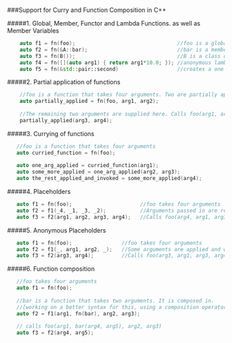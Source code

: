 ###Support for Curry and Function Composition in C++

#####1. Global, Member, Functor and Lambda Functions. as well as Member Variables

```cpp
    auto f1 = fn(foo);                                 //foo is a global function
    auto f2 = fn(&A::bar);                             //bar is a member function of class or struct A
    auto f3 = fn(B());                                 //B is a class or struct with an overloaded () operator
    auto f4 = fn([](auto arg1) { return arg1*10.0; }); //anonymous lambda
    auto f5 = fn(&std::pair::second)                   //creates a one argument function 
```

#####2. Partial application of functions

```cpp
    //foo is a function that takes four arguments. Two are partially applied here
    auto partially_applied = fn(foo, arg1, arg2);
    
    //The remaining two arguments are supplied here. Calls foo(arg1, arg2, arg3, arg4);
    partially_applied(arg3, arg4);
```

#####3. Currying of functions

```cpp
   //foo is a function that takes four arguments
   auto curried_function = fn(foo); 
   
   auto one_arg_applied = curried_function(arg1);
   auto some_more_applied = one_arg_applied(arg2, arg3);
   auto the_rest_applied_and_invoked = some_more_applied(arg4);
```

#####4. Placeholders

```cpp
   auto f1 = fn(foo);                      //foo takes four arguments
   auto f2 = f1(_4, _1, _3, _2);           //Arguments passed in are reordered while calling foo
   auto f3 = f2(arg1, arg2, arg3, arg4);   //Calls foo(arg4, arg1, arg3, arg2)
```

#####5. Anonymous Placeholders

```cpp
   auto f1 = fn(foo);                //foo takes four arguments
   auto f2 = f1(_, arg1, arg2, _);   //Some arguments are applied and waits for more
   auto f3 = f2(arg3, arg4);         //Calls foo(arg3, arg1, arg3, arg4)
```

#####6. Function composition

```cpp
   //foo takes four arguments
   auto f1 = fn(foo);
   
   //bar is a function that takes two arguments. It is composed in.
   //[working on a better syntax for this, using a composition operator...]
   auto f2 = f1(arg1, fn(bar), arg2, arg3);
   
   // calls foo(arg1, bar(arg4, arg5), arg2, arg3)
   auto f3 = f2(arg4, arg5);
```

